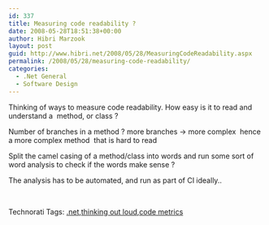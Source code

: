 ```yaml
---
id: 337
title: Measuring code readability ?
date: 2008-05-28T18:51:38+00:00
author: Hibri Marzook
layout: post
guid: http://www.hibri.net/2008/05/28/MeasuringCodeReadability.aspx
permalink: /2008/05/28/measuring-code-readability/
categories:
  - .Net General
  - Software Design
---
```

Thinking of ways to measure code readability. How easy is it to read and understand a&nbsp; method, or class ?

Number of branches in a method ? more branches -> more complex&nbsp; hence a more complex method&nbsp; that is hard to read 

Split the camel casing of a method/class into words and run some sort of word analysis to check if the words make sense ?

The analysis has to be automated, and run as part of CI ideally..

&nbsp;

<div style="padding-right: 0px; padding-left: 0px; padding-bottom: 0px; margin: 0px; padding-top: 0px; display: inline" id="scid:0767317B-992E-4b12-91E0-4F059A8CECA8:581ae04a-9af0-4fcb-b3f0-cceb69ae51f3" class="wlWriterSmartContent">
  Technorati Tags: <a href="http://technorati.com/tags/.net" rel="tag">.net</a>,<a href="http://technorati.com/tags/thinking%20out%20loud" rel="tag">thinking out loud</a>,<a href="http://technorati.com/tags/code%20metrics" rel="tag">code metrics</a>
</div>